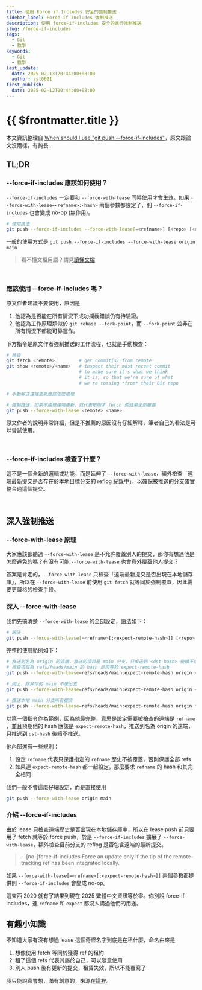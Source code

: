 ```yaml
---
title: 使用 Force if Includes 安全的強制推送
sidebar_label: Force if Includes 強制推送
description: 使用 force-if-includes 安全的進行強制推送
slug: /force-if-includes
tags:
  - Git
  - 教學
keywords:
  - Git
  - 教學
last_update:
  date: 2025-02-13T20:44:00+08:00
  author: zsl0621
first_publish:
  date: 2025-02-12T00:44:00+08:00
---
```


# {{ $frontmatter.title }}

本文資訊整理自 [When should I use "git push --force-if-includes"](https://stackoverflow.com/questions/65837109/when-should-i-use-git-push-force-if-includes)，原文跟論文沒兩樣，有夠長...

## TL;DR

### --force-if-includes 應該如何使用？

`--force-if-includes` 一定要和 `--force-with-lease` 同時使用才會生效。如果 `--force-with-lease=<refname>:<hash>` 兩個參數都設定了，則 `--force-if-includes` 也會變成 no-op (無作用)。

```sh
# 使用語法
git push --force-if-includes --force-with-lease[=<refname>] [<repo> [<refspec>​]]
```

一般的使用方式是 `git push --force-if-includes --force-with-lease origin main`

> 看不懂文檔用語？請見[讀懂文檔](/basic/read-git-docs)

<br />

### 應該使用 --force-if-includes 嗎？

原文作者建議不要使用，原因是

1. 他認為是否能在所有情況下成功攔截錯誤仍有待驗證。
2. 他認為工作原理類似於 `git rebase --fork-point`，而 `--fork-point` 並非在所有情況下都能可靠運作。

下方指令是原文作者強制推送的工作流程，也就是手動檢查：

```sh
# 檢查
git fetch <remote>         # get commit(s) from remote
git show <remote>/<name>   # inspect their most recent commit
                           # to make sure it's what we think
                           # it is, so that we're sure of what
                           # we're tossing *from* their Git repo

# 手動解決遠端更新應該怎麼處理

# 強制推送，如果不處理遠端更新，就代表把剛才 fetch 的結果全部覆蓋
git push --force-with-lease <remote> <name>
```

原文作者的說明非常詳細，但是不推薦的原因沒有仔細解釋，筆者自己的看法是可以嘗試使用。

<br />

### --force-if-includes 檢查了什麼？

這不是一個全新的邏輯或功能，而是延伸了 `--force-with-lease`，額外檢查「遠端最新提交是否存在於本地目標分支的 reflog 紀錄中」，以確保被推送的分支確實整合過這個提交。

<br />

## 深入強制推送

### --force-with-lease 原理

大家應該都聽過 `--force-with-lease` 是不允許覆蓋別人的提交，那你有想過他是怎麼避免的嗎？有沒有可能 `--force-with-lease` 也會意外覆蓋他人提交？

答案是肯定的，`--force-with-lease` 只檢查「遠端最新提交是否出現在本地儲存庫」，所以在 `--force-with-lease` 前使用 `git fetch` 就等同於強制覆蓋，因此需要更嚴格的檢查手段。

### 深入 --force-with-lease

我們先搞清楚 `--force-with-lease` 的全部設定，語法如下：

```sh
# 語法
git push --force-with-lease[=<refname>[:<expect-remote-hash>]] [<repo> [<refspec>…​]]
```

完整的使用範例如下：

```sh
# 推送到名為 origin 的遠端，推送的項目是 main 分支，只推送到 <dst-hash> 後續不推送
# 檢查項目為 refs/heads/main 的 hash 是否等於 expect-remote-hash
git push --force-with-lease=refs/heads/main:expect-remote-hash origin <dst-hash>:refs/heads/main

# 同上，除非你的 main 不是分支
git push --force-with-lease=refs/heads/main:expect-remote-hash origin <dst-hash>:main

# 推送本地 main 分支所有提交
git push --force-with-lease=refs/heads/main:expect-remote-hash origin main
```

以第一個指令作為範例，因為他最完整，意思是設定需要被檢查的遠端是 `refname` ，並且預期他的 hash 應該是 `expect-remote-hash`，推送到名為 origin 的遠端，只推送到 `dst-hash` 後續不推送。

他內部還有一些規則：

1. 設定 `refname` 代表只保護指定的 `refname` 歷史不被覆蓋，否則保護全部 refs
2. 如果連 `expect-remote-hash` 都一起設定，那麼要求 `refname` 的 hash 和其完全相同

我們一般不會這麼仔細設定，而是直接使用

```sh
git push --force-with-lease origin main
```

### 介紹 --force-if-includes

由於 lease 只檢查遠端歷史是否出現在本地儲存庫中，所以在 lease push 前只要用了 fetch 就等於 force push，於是 `--force-if-includes` 擴展了 `--force-with-lease`，額外檢查目前分支的 reflog 是否包含遠端的最新提交。

> --[no-]force-if-includes
>   Force an update only if the tip of the remote-tracking ref has been integrated locally.

如果 `--force-with-lease[=<refname>[:<expect-remote-hash>]]` 兩個參數都提供則 `--force-if-includes` 會變成 no-op。

這東西 2020 就有了結果到現在 2025 繁體中文資訊等於零。你別說 force-if-includes，連 `refname` 和 `expect` 都沒人講過他們的用途。

## 有趣小知識

不知道大家有沒有想過 lease 這個奇怪名字到底是在租什麼，命名由來是

1. 想像使用 fetch 等同於獲得 ref 的租約
2. 租了這個 refs 代表其屬於自己，可以隨意使用
3. 別人 push 後有更新的提交，租賃失效，所以不能覆寫了

我只能說真會想，滿有創意的，來源在[這裡](https://stackoverflow.com/a/52937476/26993682)。
